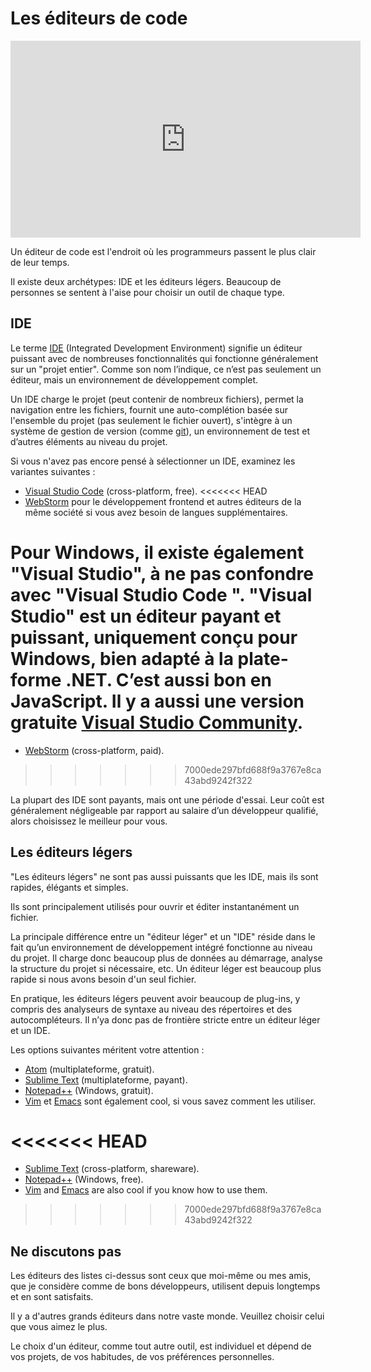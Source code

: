 # Les éditeurs de code 

<iframe width="560" height="315" src="https://www.youtube.com/embed/KNs-GfVmt3A" title="YouTube video player" frameborder="0" allow="accelerometer; autoplay; clipboard-write; encrypted-media; gyroscope; picture-in-picture" allowfullscreen></iframe>

Un éditeur de code est l'endroit où les programmeurs passent le plus clair de leur temps.

Il existe deux archétypes: IDE et les éditeurs légers. Beaucoup de personnes se sentent à l'aise pour choisir un outil de chaque type.

## IDE

Le terme [IDE](https://fr.wikipedia.org/wiki/Environnement_de_développement) (Integrated Development Environment) signifie un éditeur puissant avec de nombreuses fonctionnalités qui fonctionne généralement sur un "projet entier". Comme son nom l’indique, ce n’est pas seulement un éditeur, mais un environnement de développement complet.

Un IDE charge le projet (peut contenir de nombreux fichiers), permet la navigation entre les fichiers, fournit une auto-complétion basée sur l'ensemble du projet (pas seulement le fichier ouvert), s'intègre à un système de gestion de version (comme [git](https://git-scm.com/)), un environnement de test et d’autres éléments au niveau du projet.

Si vous n'avez pas encore pensé à sélectionner un IDE, examinez les variantes suivantes :

- [Visual Studio Code](https://code.visualstudio.com/) (cross-platform, free).
<<<<<<< HEAD
- [WebStorm](http://www.jetbrains.com/webstorm/) pour le développement frontend et autres éditeurs de la même société si vous avez besoin de langues supplémentaires.

Pour Windows, il existe également "Visual Studio", à ne pas confondre avec "Visual Studio Code ". "Visual Studio" est un éditeur payant et puissant, uniquement conçu pour Windows, bien adapté à la plate-forme .NET. C’est aussi bon en JavaScript. Il y a aussi une version gratuite [Visual Studio Community](https://www.visualstudio.com/vs/community/).
=======
- [WebStorm](https://www.jetbrains.com/webstorm/) (cross-platform, paid).
>>>>>>> 7000ede297bfd688f9a3767e8ca43abd9242f322

La plupart des IDE sont payants, mais ont une période d'essai. Leur coût est généralement négligeable par rapport au salaire d’un développeur qualifié, alors choisissez le meilleur pour vous.

## Les éditeurs légers

"Les éditeurs légers" ne sont pas aussi puissants que les IDE, mais ils sont rapides, élégants et simples.

Ils sont principalement utilisés pour ouvrir et éditer instantanément un fichier.

La principale différence entre un "éditeur léger" et un "IDE" réside dans le fait qu’un environnement de développement intégré fonctionne au niveau du projet. Il charge donc beaucoup plus de données au démarrage, analyse la structure du projet si nécessaire, etc. Un éditeur léger est beaucoup plus rapide si nous avons besoin d'un seul fichier.

En pratique, les éditeurs légers peuvent avoir beaucoup de plug-ins, y compris des analyseurs de syntaxe au niveau des répertoires et des autocompléteurs. Il n’ya donc pas de frontière stricte entre un éditeur léger et un IDE.

Les options suivantes méritent votre attention :

- [Atom](https://atom.io/) (multiplateforme, gratuit).
- [Sublime Text](http://www.sublimetext.com) (multiplateforme, payant).
- [Notepad++](https://notepad-plus-plus.org/) (Windows, gratuit).
- [Vim](http://www.vim.org/) et [Emacs](https://www.gnu.org/software/emacs/) sont également cool, si vous savez comment les utiliser.

<<<<<<< HEAD
=======
- [Sublime Text](http://www.sublimetext.com) (cross-platform, shareware).
- [Notepad++](https://notepad-plus-plus.org/) (Windows, free).
- [Vim](http://www.vim.org/) and [Emacs](https://www.gnu.org/software/emacs/) are also cool if you know how to use them.
>>>>>>> 7000ede297bfd688f9a3767e8ca43abd9242f322

## Ne discutons pas

Les éditeurs des listes ci-dessus sont ceux que moi-même ou mes amis, que je considère comme de bons développeurs, utilisent depuis longtemps et en sont satisfaits.

Il y a d'autres grands éditeurs dans notre vaste monde. Veuillez choisir celui que vous aimez le plus.

Le choix d'un éditeur, comme tout autre outil, est individuel et dépend de vos projets, de vos habitudes, de vos préférences personnelles.
